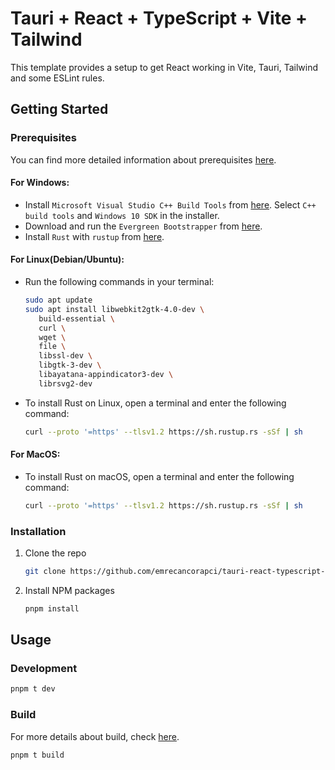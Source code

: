 # Tauri + React + TypeScript + Vite + Tailwind 

This template provides a setup to get React working in Vite, Tauri, Tailwind and some ESLint rules.

## Getting Started

### Prerequisites

You can find more detailed information about prerequisites [here](https://tauri.app/v1/guides/getting-started/prerequisites).

#### For Windows:
- Install `Microsoft Visual Studio C++ Build Tools` from [here](https://visualstudio.microsoft.com/visual-cpp-build-tools/). Select `C++ build tools` and `Windows 10 SDK` in the installer.
- Download and run the `Evergreen Bootstrapper` from [here](https://developer.microsoft.com/en-us/microsoft-edge/webview2/#download-section).
- Install `Rust` with `rustup` from [here](https://www.rust-lang.org/tools/install).

#### For Linux(Debian/Ubuntu):

- Run the following commands in your terminal:

   ```bash
   sudo apt update
   sudo apt install libwebkit2gtk-4.0-dev \
      build-essential \
      curl \
      wget \
      file \
      libssl-dev \
      libgtk-3-dev \
      libayatana-appindicator3-dev \
      librsvg2-dev
   ```

- To install Rust on Linux, open a terminal and enter the following command:

   ```bash
   curl --proto '=https' --tlsv1.2 https://sh.rustup.rs -sSf | sh
   ```

#### For MacOS:

- To install Rust on macOS, open a terminal and enter the following command:

   ```bash
   curl --proto '=https' --tlsv1.2 https://sh.rustup.rs -sSf | sh
   ```

### Installation

1. Clone the repo
   ```bash
   git clone https://github.com/emrecancorapci/tauri-react-typescript-tailwind
   ```
2. Install NPM packages
   ```bash
   pnpm install
   ```

## Usage

### Development

```bash
pnpm t dev
```

### Build

For more details about build, check [here](https://tauri.app/v1/guides/building).

```bash
pnpm t build
```
